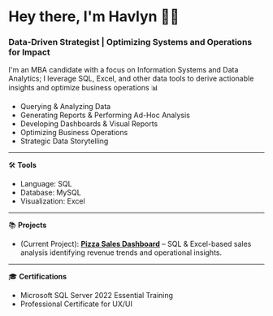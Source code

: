 # Hey there, I'm Havlyn 👋🏽
### Data-Driven Strategist | Optimizing Systems and Operations for Impact

I'm an MBA candidate with a focus on Information Systems and Data Analytics; I leverage SQL, Excel, and other data tools to derive actionable insights and optimize business operations 📊

  - Querying & Analyzing Data
  - Generating Reports & Performing Ad-Hoc Analysis
  - Developing Dashboards & Visual Reports
  - Optimizing Business Operations
  - Strategic Data Storytelling
    
---
🛠️ **Tools** 
  - Language: SQL
  - Database: MySQL
  - Visualization: Excel
--- 
    
📚 **Projects**  

  -  (Current Project): **[Pizza Sales Dashboard](https://github.com/havlynw/pizza-sales-dashboard)** – SQL & Excel-based sales analysis identifying revenue trends and operational insights.
    
---
🎓 **Certifications** 
  - Microsoft SQL Server 2022 Essential Training
  - Professional Certificate for UX/UI

<!--
**havlynw/havlynw** is a ✨ _special_ ✨ repository because its `README.md` (this file) appears on your GitHub profile.

Here are some ideas to get you started:

- 🔭 I’m currently working on ...
- 🌱 I’m currently learning ...
- 👯 I’m looking to collaborate on ...
- 🤔 I’m looking for help with ...
- 💬 Ask me about ...
- 📫 How to reach me: ...
- 😄 Pronouns: ...
- ⚡ Fun fact: ...
-->
